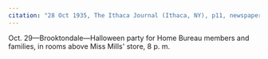 ```yaml
---
citation: "28 Oct 1935, The Ithaca Journal (Ithaca, NY), p11, newspapers.com"
---
```

Oct. 29—Brooktondale—Halloween party for Home Bureau members and families, in rooms above Miss Mills' store, 8 p. m.